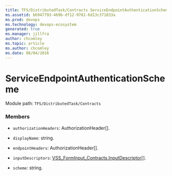 ```yaml
---
title: TFS/DistributedTask/Contracts ServiceEndpointAuthenticationScheme API | Extensions for Azure DevOps Services
ms.assetid: b6947793-469b-df12-9781-6d13c371833a
ms.prod: devops
ms.technology: devops-ecosystem
generated: true
ms.manager: jillfra
author: chcomley
ms.topic: article
ms.author: chcomley
ms.date: 08/04/2016
---
```


# ServiceEndpointAuthenticationScheme

Module path: `TFS/DistributedTask/Contracts`


### Members

* `authorizationHeaders`: AuthorizationHeader[]. 

* `displayName`: string. 

* `endpointHeaders`: AuthorizationHeader[]. 

* `inputDescriptors`: [VSS_FormInput_Contracts.InputDescriptor](../../../VSS/Common/Contracts/FormInput/InputDescriptor.md)[]. 

* `scheme`: string. 

